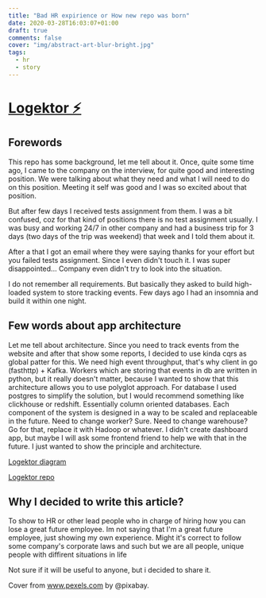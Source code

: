 ```yaml
---
title: "Bad HR expirience or How new repo was born"
date: 2020-03-28T16:03:07+01:00
draft: true
comments: false
cover: "img/abstract-art-blur-bright.jpg"
tags:
  - hr
  - story
---
```


# [Logektor ⚡️](https://github.com/lalabuy948/logektor)

## Forewords

This repo has some background, let me tell about it. Once, quite some time ago, I came to the company on the interview, for quite good and interesting position. We were talking about what they need and what I will need to do on this position. Meeting it self was good and I was so excited about that position.

But after few days I received tests assignment from them. I was a bit confused, coz for that kind of positions there is no test assignment usually. I was busy and working 24/7 in other company and had a business trip for 3 days (two days of the trip was weekend) that week and I told them about it.

After a that I got an email where they were saying thanks for your effort but you failed tests assignment. Since I even didn't touch it. I was super disappointed... Company even didn't try to look into the situation.

I do not remember all requirements. But basically they asked to build high-loaded system to store tracking events. Few days ago I had an insomnia and build it within one night. 

## Few words about app architecture

Let me tell about architecture. Since you need to track events from the website and after that show some reports, I decided to use kinda cqrs as global patter for this. We need high event throughput, that's why client in go (fasthttp) + Kafka. Workers which are storing that events in db are written in python, but it really doesn't matter, because I wanted to show that this architecture allows you to use polyglot approach. For database I used postgres to simplify the solution, but I would recommend something like clickhouse or redshift. Essentially column oriented databases. Each component of the system is designed in a way to be scaled and replaceable in the future. Need to change worker? Sure. Need to change warehouse? Go for that, replace it with Hadoop or whatever. I didn't create dashboard app, but maybe I will ask some frontend friend to help we with that in the future. I just wanted to show the principle and architecture.

[Logektor diagram](https://github.com/lalabuy948/logektor/blob/master/github/EventTrackingSA.svg)

[Logektor repo](https://github.com/lalabuy948/logektor)

## Why I decided to write this article?

To show to HR or other lead people who in charge of hiring how you can lose a great future employee. Im not saying that I'm a great future employee, just showing my own experience. Might it's correct to follow some company's corporate laws and such but we are all people, unique people with diffirent situations in life

Not sure if it will be useful to anyone, but i decided to share it.

Cover from www.pexels.com by @pixabay.
